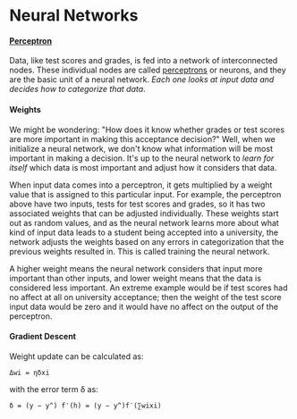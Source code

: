 # Neural Networks

#### [Perceptron](https://en.wikipedia.org/wiki/Perceptron)
Data, like test scores and grades, is fed into a network of interconnected nodes.
These individual nodes are called [perceptrons](https://en.wikipedia.org/wiki/Perceptron) or neurons, and they are the basic unit of a neural network. *Each one looks at input data and decides how to categorize that data*.

#### Weights
We might be wondering: "How does it know whether grades or test scores are more important in making this acceptance decision?"
Well, when we initialize a neural network, we don't know what information will be most important in making a decision.
It's up to the neural network to *learn for itself* which data is most important and adjust how it considers that data.


When input data comes into a perceptron, it gets multiplied by a weight value that is assigned to this particular input. For example, the perceptron above have two inputs, tests for test scores and grades, so it has two associated weights that can be adjusted individually. These weights start out as random values, and as the neural network learns more about what kind of input data leads to a student being accepted into a university, the network adjusts the weights based on any errors in categorization that the previous weights resulted in. This is called training the neural network.


A higher weight means the neural network considers that input more important than other inputs, and lower weight means that the data is considered less important. An extreme example would be if test scores had no affect at all on university acceptance; then the weight of the test score input data would be zero and it would have no affect on the output of the perceptron.

#### Gradient Descent
Weight update can be calculated as:

`Δwi = ηδxi`


with the error term δ as:


`δ = (y − y^) f′(h) = (y − y^)f′(∑wixi)`
